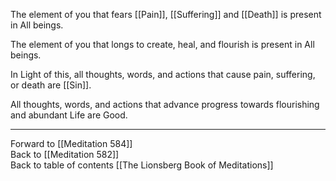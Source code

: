 The element of you that fears [[Pain]], [[Suffering]] and [[Death]] is present in All beings. 

The element of you that longs to create, heal, and flourish is present in All beings. 

In Light of this, all thoughts, words, and actions that cause pain, suffering, or death are [[Sin]]. 

All thoughts, words, and actions that advance progress towards flourishing and abundant Life are Good. 

___

Forward to [[Meditation 584]]  
Back to [[Meditation 582]]  
Back to table of contents [[The Lionsberg Book of Meditations]]  